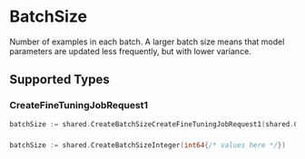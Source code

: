 # BatchSize

Number of examples in each batch. A larger batch size means that model parameters
are updated less frequently, but with lower variance.



## Supported Types

### CreateFineTuningJobRequest1

```go
batchSize := shared.CreateBatchSizeCreateFineTuningJobRequest1(shared.CreateFineTuningJobRequest1{/* values here */})
```

### 

```go
batchSize := shared.CreateBatchSizeInteger(int64{/* values here */})
```

